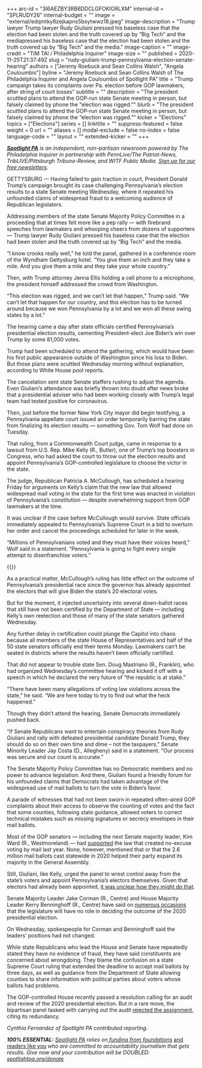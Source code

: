 +++
arc-id = "3I6AEZBY3RB6DDCLGFOKIORLXM"
internal-id = "SPLRUDY26"
internal-budget = ""
image = "external/edqmtky8zejkapns5bsytwwz18.jpeg"
image-description = "Trump lawyer Trump lawyer Rudy Giuliani pressed his baseless case that the election had been stolen and the truth covered up by “Big Tech” and the mediapressed his baseless case that the election had been stolen and the truth covered up by “Big Tech” and the media."
image-caption = ""
image-credit = "TIM TAI / Philadelphia Inquirer"
image-size = ""
published = 2020-11-25T21:37:49Z
slug = "rudy-giuliani-trump-pennsylvania-election-senate-hearing"
authors = ["Jeremy Roebuck and Sean Collins Walsh", "Angela Couloumbis"]
byline = "Jeremy Roebuck and Sean Collins Walsh of The Philadelphia Inquirer and Angela Couloumbis of Spotlight PA"
title = "Trump campaign takes its complaints over Pa. election before GOP lawmakers, after string of court losses"
subtitle = ""
description = "The president scuttled plans to attend the GOP-run state Senate meeting in person, but falsely claimed by phone the “election was rigged.”"
blurb = "The president scuttled plans to attend the GOP-run state Senate meeting in person, but falsely claimed by phone the “election was rigged.”"
kicker = "Elections"
topics = ["Elections"]
series = []
linktitle = ""
suppress-featured = false
weight = 0
url = ""
aliases = []
modal-exclude = false
no-index = false
language-code = ""
layout = ""
extended-kicker = ""
+++

<a href="https://www.spotlightpa.org/"><i><b>Spotlight PA</b></i></a><i> is an independent, non-partisan newsroom powered by The Philadelphia Inquirer in partnership with PennLive/The Patriot-News, TribLIVE/Pittsburgh Tribune-Review, and WITF Public Media. </i><a href="https://www.spotlightpa.org/newsletters"><i>Sign up for our free newsletters</i></a><i>.</i>

GETTYSBURG — Having failed to gain traction in court, President Donald Trump’s campaign brought its case challenging Pennsylvania’s election results to a state Senate meeting Wednesday, where it repeated his unfounded claims of widespread fraud to a welcoming audience of Republican legislators.

Addressing members of the state Senate Majority Policy Committee in a proceeding that at times felt more like a pep rally — with firebrand speeches from lawmakers and whooping cheers from dozens of supporters — Trump lawyer Rudy Giuliani pressed his baseless case that the election had been stolen and the truth covered up by “Big Tech” and the media.

“I know crooks really well,” he told the panel, gathered in a conference room of the Wyndham Gettysburg hotel. “You give them an inch and they take a mile. And you give them a mile and they take your whole country.”

Then, with Trump attorney Jenna Ellis holding a cell phone to a microphone, the president himself addressed the crowd from Washington.

“This election was rigged, and we can’t let that happen,” Trump said. “We can’t let that happen for our country, and this election has to be turned around because we won Pennsylvania by a lot and we won all these swing states by a lot.”

<script src="https://www.spotlightpa.org/embed.js" async></script><div data-spl-embed-version="1" data-spl-src="https://www.spotlightpa.org/embeds/newsletter/"></div>

The hearing came a day after state officials certified Pennsylvania’s presidential election results, cementing President-elect Joe Biden’s win over Trump by some 81,000 votes.

Trump had been scheduled to attend the gathering, which would have been his first public appearance outside of Washington since his loss to Biden. But those plans were scuttled Wednesday morning without explanation, according to White House pool reports.

The cancelation sent state Senate staffers rushing to adjust the agenda. Even Giuliani’s attendance was briefly thrown into doubt after news broke that a presidential adviser who had been working closely with Trump’s legal team had tested positive for coronavirus.

Then, just before the former New York City mayor did begin testifying, a Pennsylvania appellate court issued an order temporarily barring the state from finalizing its election results — something Gov. Tom Wolf had done on Tuesday.

That ruling, from a Commonwealth Court judge, came in response to a lawsuit from U.S. Rep. Mike Kelly (R., Butler), one of Trump’s top boosters in Congress, who had asked the court to throw out the election results and appoint Pennsylvania’s GOP-controlled legislature to choose the victor in the state.

The judge, Republican Patricia A. McCullough, has scheduled a hearing Friday for arguments on Kelly’s claim that the new law that allowed widespread mail voting in the state for the first time was enacted in violation of Pennsylvania’s constitution — despite overwhelming support from GOP lawmakers at the time.

It was unclear if the case before McCullough would survive. State officials immediately appealed to Pennsylvania’s Supreme Court in a bid to overturn her order and cancel the proceedings scheduled for later in the week.

“Millions of Pennsylvanians voted and they must have their voices heard,” Wolf said in a statement. “Pennsylvania is going to fight every single attempt to disenfranchise voters.”

{{<picture src="external/r3mn2dkc1e6pzq8hwkkgb945d8.jpeg" description="Sen. Doug Mastriano (R., Franklin), who had organized Wednesday’s committee hearing, kicked it off with a speech in which he declared the very future of “the republic is at stake.”" caption="Sen. Doug Mastriano (R., Franklin), who had organized Wednesday’s committee hearing, kicked it off with a speech in which he declared the very future of “the republic is at stake.”" credit="Amanda Berg / For Spotlight PA">}} 

As a practical matter, McCullough’s ruling has little effect on the outcome of Pennsylvania’s presidential race since the governor has already appointed the electors that will give Biden the state’s 20 electoral votes.

But for the moment, it injected uncertainty into several down-ballot races that still have not been certified by the Department of State — including Kelly’s own reelection and those of many of the state senators gathered Wednesday.

Any further delay in certification could plunge the Capitol into chaos because all members of the state House of Representatives and half of the 50 state senators officially end their terms Monday. Lawmakers can’t be seated in districts where the results haven’t been officially certified.

That did not appear to trouble state Sen. Doug Mastriano (R., Franklin), who had organized Wednesday’s committee hearing and kicked it off with a speech in which he declared the very future of “the republic is at stake.”

“There have been many allegations of voting law violations across the state,” he said. “We are here today to try to find out what the heck happened.”

Though they didn’t attend the hearing, Senate Democrats immediately pushed back.

“If Senate Republicans want to entertain conspiracy theories from Rudy Giuliani and rally with defeated presidential candidate Donald Trump, they should do so on their own time and dime – not the taxpayers,” Senate Minority Leader Jay Costa (D., Allegheny) said in a statement. “Our process was secure and our count is accurate.”

The Senate Majority Policy Committee has no Democratic members and no power to advance legislation. And there, Giuliani found a friendly forum for his unfounded claims that Democrats had taken advantage of the widespread use of mail ballots to turn the vote in Biden’s favor.

A parade of witnesses that had not been sworn in repeated often-aired GOP complaints about their access to observe the counting of votes and the fact that some counties, following state guidance, allowed voters to correct technical mistakes such as missing signatures or secrecy envelopes in their mail ballots.

Most of the GOP senators — including the next Senate majority leader, Kim Ward (R., Westmoreland) — had <a href="https://www.legis.state.pa.us/CFDOCS/Legis/RC/Public/rc_view_action2.cfm?sess_yr=2019&sess_ind=0&rc_body=S&rc_nbr=311">supported</a> the law that created no-excuse voting by mail last year. None, however, mentioned that or that the 2.6 million mail ballots cast statewide in 2020 helped their party expand its majority in the General Assembly.

Still, Giuliani, like Kelly, urged the panel to wrest control away from the state’s voters and appoint Pennsylvania’s electors themselves. Given that electors had already been appointed, <a href="https://www.spotlightpa.org/news/2020/11/pennsylvania-election-2020-electors-who-are-they-faithless-legislature/">it was unclear how they might do that</a>.

Senate Majority Leader Jake Corman (R., Centre) and House Majority Leader Kerry Benninghoff (R., Centre) have said on <a href="https://www.centredaily.com/opinion/article246527648.html">numerous occasions</a> that the legislature will have no role in deciding the outcome of the 2020 presidential election.

<script src="https://www.spotlightpa.org/embed.js" async></script><div data-spl-embed-version="1" data-spl-src="https://www.spotlightpa.org/embeds/donate/?teaser_text=Spotlight%20PA%20provides%20essential%2C%20public-service%20journalism%20thanks%20to%20readers%20like%20you.%20%3Cb%3EBecome%20a%20member%20today%20with%20a%20gift%20of%20%2415%2Fmonth%20or%20more%20and%20receive%20our%20exclusive%20Pennsylvania%20tote%20bag.%3C%2Fb%3E&cta_text=YES%2C%20COUNT%20ME%20IN&eyebrow_text=BECOME%20A%20MEMBER"></div>

On Wednesday, spokespeople for Corman and Benninghoff said the leaders’ positions had not changed.

While state Republicans who lead the House and Senate have repeatedly stated they have no evidence of fraud, they have said constituents are concerned about wrongdoing. They blame the confusion on a state Supreme Court ruling that extended the deadline to accept mail ballots by three days, as well as guidance from the Department of State allowing counties to share information with political parties about voters whose ballots had problems.

The GOP-controlled House recently passed a resolution calling for an audit and review of the 2020 presidential election. But in a rare move, the bipartisan panel tasked with carrying out the audit <a href="https://www.spotlightpa.org/news/2020/11/pennsylvania-2020-election-audit-gop-legislature-fraud-kathy-boockvar/">rejected the assignment</a>, citing its redundancy.

<i>Cynthia Fernandez of Spotlight PA contributed reporting.</i>

<i><b>100% ESSENTIAL:</b></i><i> </i><a href="https://www.spotlightpa.org/"><i>Spotlight PA</i></a><i> relies on</i><a href="https://www.spotlightpa.org/support"><i> funding from foundations</i></a><i> </i><a href="https://www.spotlightpa.org/support">and readers like you</a><i> who are committed to accountability journalism that gets results. Give now and your contribution will be DOUBLED: </i><a href="http://spotlightpa.org/donate"><i>spotlightpa.org/donate</i></a>
